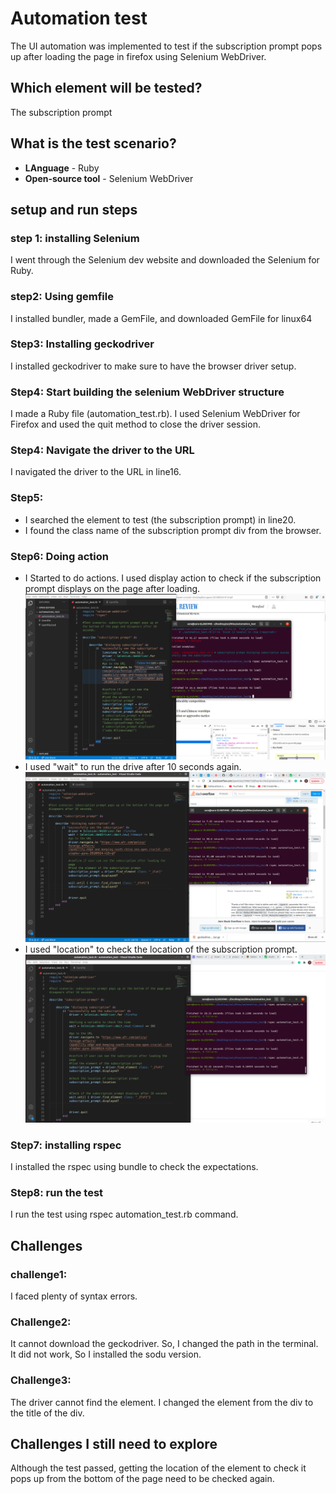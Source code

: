 # Automation test 
The UI automation was implemented to test if the subscription prompt pops up after loading the page in firefox using Selenium WebDriver.
## Which element will be tested?
The subscription prompt
## What is the test scenario?


* **LAnguage** - Ruby
* **Open-source tool** - Selenium WebDriver
## setup and run steps
### step 1: installing Selenium
I went through the Selenium dev website and downloaded the Selenium for Ruby.

### step2: Using gemfile
I installed bundler, made a GemFile, and downloaded GemFile for linux64 

### Step3: Installing geckodriver
I installed geckodriver to make sure to have the browser driver setup.

### Step4: Start building the selenium WebDriver structure
I made a Ruby file (automation_test.rb). I used Selenium WebDriver for Firefox and used the quit method to close the driver session. 

### Step4: Navigate the driver to the URL
I navigated the driver to the URL in line16.

### Step5: 
* I searched the element to test (the subscription prompt) in line20.
* I found the class name of the subscription prompt div from the browser.

### Step6: Doing action
* I Started to do actions. I used display action to check if the subscription prompt displays on the page after loading.
![image](automation_test1.png)
* I used "wait" to run the drive after 10 seconds again.
![image](automation_test2.png)
* I used "location" to check the location of the subscription prompt.
![image](automation_test3.png)

### Step7: installing rspec
I installed the rspec using bundle to check the expectations.

### Step8: run the test
I run the test using rspec automation_test.rb command.

## Challenges
### challenge1:
I faced plenty of syntax errors.

### Challenge2:
It cannot download the geckodriver. So, I changed the path in the terminal. It did not work, So I installed the sodu version.

### Challenge3:
The driver cannot find the element. I changed the element from the div to the title of the div.

## Challenges I still need to explore
Although the test passed, getting the location of the element to check it pops up from the bottom of the page need to be checked again.

